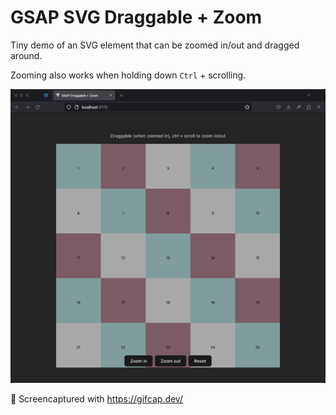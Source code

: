 # GSAP SVG Draggable + Zoom

Tiny demo of an SVG element that can be zoomed in/out and dragged around.

Zooming also works when holding down `Ctrl` + scrolling.

![Screenshot of application](screenshot.gif "25 squares plus buttons for zooming in, out and resetting zoom")

:green_heart: Screencaptured with https://gifcap.dev/
